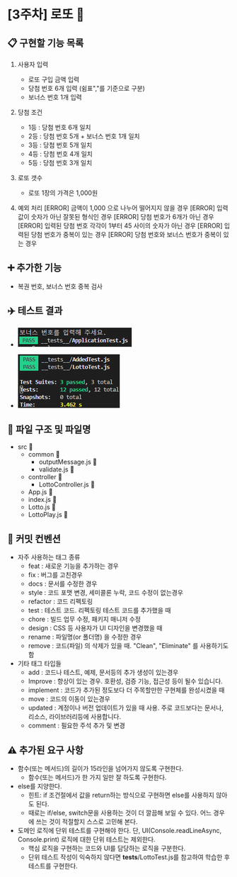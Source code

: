 # [3주차] 로또 :money_with_wings:

## :clipboard: 구현할 기능 목록
1. 사용자 입력
    - 로또 구입 금액 입력
    - 당첨 번호 6개 입력 (쉼표","를 기준으로 구분)
    - 보너스 번호 1개 입력

2. 당첨 조건
    - 1등 : 당첨 번호 6개 일치
    - 2등 : 당첨 번호 5개 + 보너스 번호 1개 일치
    - 3등 : 당첨 번호 5개 일치
    - 4등 : 당첨 번호 4개 일치
    - 5등 : 당첨 번호 3개 일치

3. 로또 갯수
    - 로또 1장의 가격은 1,000원

4. 예외 처리
    [ERROR] 금액이 1,000 으로 나누어 떨어지지 않을 경우
    [ERROR] 입력 값이 숫자가 아닌 잘못된 형식인 경우 
    [ERROR] 당첨 번호가 6개가 아닌 경우
    [ERROR] 입력된 당첨 번호 각각이 1부터 45 사이의 숫자가 아닌 경우
    [ERROR] 입력된 당첨 번호가 중복이 있는 경우
    [ERROR] 당첨 번호와 보너스 번호가 중복이 있는 경우

## :heavy_plus_sign: 추가한 기능
- 복권 번호, 보너스 번호 중복 검사
## :airplane: 테스트 결과
- ![로또결과](https://github.com/leedbswo107/javascript-lotto-6/blob/leedbswo107/docs/pass1.png)

- ![로또결과](https://github.com/leedbswo107/javascript-lotto-6/blob/leedbswo107/docs/pass2.png)
## :file_folder: 파일 구조 및 파일명
- src :open_file_folder: 
    - common :open_file_folder:
        - outputMessage.js :memo:
        - validate.js :memo:
    - controller :open_file_folder:
        - LottoController.js :memo:
    - App.js :memo:
    - index.js :memo:
    - Lotto.js :memo:
    - LottoPlay.js :memo:

## :book: 커밋 컨벤션
- 자주 사용하는 태그 종류
    - feat : 새로운 기능을 추가하는 경우
    - fix : 버그를 고친경우
    - docs : 문서를 수정한 경우
    - style : 코드 포맷 변경, 세미콜론 누락, 코드 수정이 없는경우
    - refactor : 코드 리펙토링
    - test : 테스트 코드. 리펙토링 테스트 코드를 추가했을 때
    - chore : 빌드 업무 수정, 패키지 매니저 수정
    - design : CSS 등 사용자가 UI 디자인을 변경했을 때
    - rename : 파일명(or 폴더명) 을 수정한 경우
    - remove : 코드(파일) 의 삭제가 있을 때. "Clean", "Eliminate" 를 사용하기도 함
- 기타 태그 타입들
    - add : 코드나 테스트, 예제, 문서등의 추가 생성이 있는경우
    - Improve : 향상이 있는 경우. 호환성, 검증 기능, 접근성 등이 될수 있습니다.
    - implement : 코드가 추가된 정도보다 더 주목할만한 구현체를 완성시켰을 때
    - move : 코드의 이동이 있는경우
    - updated : 계정이나 버전 업데이트가 있을 때 사용. 주로 코드보다는 문서나, 리소스, 라이브러리등에 사용합니다.
    - comment : 필요한 주석 추가 및 변경

## :warning: 추가된 요구 사항
- 함수(또는 메서드)의 길이가 15라인을 넘어가지 않도록 구현한다.
    - 함수(또는 메서드)가 한 가지 일만 잘 하도록 구현한다.
- else를 지양한다.
    - 힌트: if 조건절에서 값을 return하는 방식으로 구현하면 else를 사용하지 않아도 된다.
    - 때로는 if/else, switch문을 사용하는 것이 더 깔끔해 보일 수 있다. 어느 경우에 쓰는 것이 적절할지 스스로 고민해 본다.
- 도메인 로직에 단위 테스트를 구현해야 한다. 단, UI(Console.readLineAsync, Console.print) 로직에 대한 단위 테스트는 제외한다.
    - 핵심 로직을 구현하는 코드와 UI를 담당하는 로직을 구분한다.
    - 단위 테스트 작성이 익숙하지 않다면 __tests__/LottoTest.js를 참고하여 학습한 후 테스트를 구현한다.
